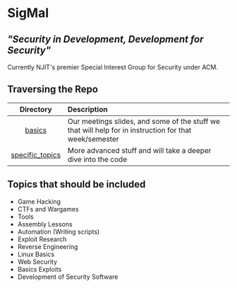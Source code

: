 # SigMal

##  _"Security in Development, Development for Security"_

Currently NJIT's premier Special Interest Group for Security under ACM.

## Traversing the Repo
| Directory                             | Description
|:---:                                 |:----
|[basics](./basics)                     | Our meetings slides, and some of the stuff we that will help for in instruction for that week/semester
|[specific_topics](./specific_topics)   | More advanced stuff and will take a deeper dive into the code

## Topics that should be included
* Game Hacking
* CTFs and Wargames
* Tools
* Assembly Lessons
* Automation (Writing scripts)
* Exploit Research
* Reverse Engineering
* Linux Basics
* Web Security
* Basics Exploits
* Development of Security Software
